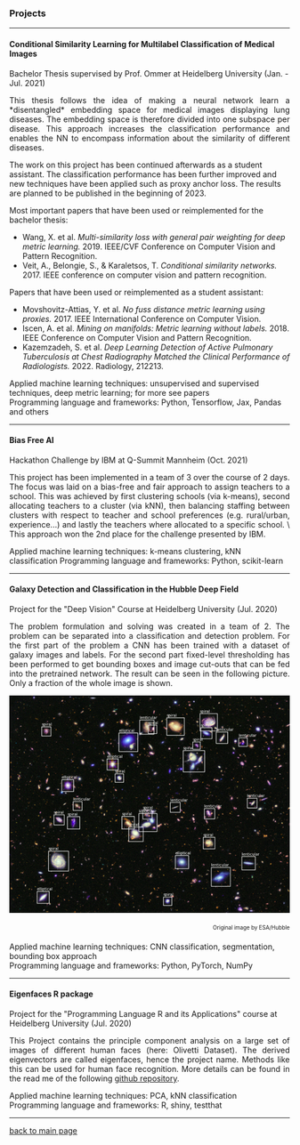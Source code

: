 ### Projects
***
#### Conditional Similarity Learning for Multilabel Classification of Medical Images
Bachelor Thesis supervised by Prof. Ommer at Heidelberg University (Jan. - Jul. 2021)

<p style='text-align: justify;'>
This thesis follows the idea of making a neural network learn a *disentangled* embedding space for medical images 
displaying lung diseases. The embedding space is therefore divided into one subspace per disease. This approach increases
the classification performance and enables the NN to encompass information about the similarity of different diseases.

The work on this project has been continued afterwards as a student assistant. The classification performance has been
further improved and new techniques have been applied such as proxy anchor loss. The results are planned to be 
published in the beginning of 2023.
</p>

Most important papers that have been used or reimplemented for the bachelor thesis:
* Wang, X. et al. *Multi-similarity loss with general pair weighting for deep metric learning.* 2019.
IEEE/CVF Conference on Computer Vision and Pattern Recognition.
* Veit, A., Belongie, S., & Karaletsos, T. *Conditional similarity networks.* 2017.
IEEE conference on computer vision and pattern recognition.

Papers that have been used or reimplemented as a student assistant:
* Movshovitz-Attias, Y. et al. *No fuss distance metric learning using proxies.* 2017.
IEEE International Conference on Computer Vision.
* Iscen, A. et al. *Mining on manifolds: Metric learning without labels.* 2018.
IEEE Conference on Computer Vision and Pattern Recognition.
* Kazemzadeh, S. et al. *Deep Learning Detection of Active Pulmonary Tuberculosis at Chest Radiography Matched the Clinical Performance of Radiologists.* 2022.
 Radiology, 212213.

Applied machine learning techniques: unsupervised and supervised techniques, deep metric learning; for more see papers \
Programming language and frameworks: Python, Tensorflow, Jax, Pandas and others

---

#### Bias Free AI
Hackathon Challenge by IBM at Q-Summit Mannheim (Oct. 2021)

<p style='text-align: justify;'>
This project has been implemented in a team of 3 over the course of 2 days. The focus was laid on a bias-free and fair
approach to assign teachers to a school. This was achieved by first clustering schools (via k-means), second allocating
teachers to a cluster (via kNN), then balancing staffing between clusters with respect to teacher and school preferences
(e.g. rural/urban, experience...) and lastly the teachers where allocated to a specific school. \
This approach won the 2nd place for the challenge presented by IBM.
</p>

Applied machine learning techniques: k-means clustering, kNN classification
Programming language and frameworks: Python, scikit-learn

---

#### Galaxy Detection and Classification in the Hubble Deep Field
Project for the "Deep Vision" Course at Heidelberg University (Jul. 2020)

<p style='text-align: justify;'>
The problem formulation and solving was created in a team of 2. The problem can be separated into a classification and
detection problem. For the first part of the problem a CNN has been trained with a dataset of galaxy images and labels.
For the second part fixed-level thresholding has been performed to get bounding boxes and image cut-outs that can be fed
into the pretrained network. The result can be seen in the following picture. Only a fraction of the whole image is shown.
</p>

![Hubble deep field classfication, original image by ESA/Hubble](./files/hubble_deep_field_classified_cutout.png)
<p style='text-align: right;'><sub><sup>Original image by ESA/Hubble</sup></sub></p>

Applied machine learning techniques: CNN classification, segmentation, bounding box approach \
Programming language and frameworks: Python, PyTorch, NumPy

---

#### Eigenfaces R package
Project for the "Programming Language R and its Applications" course at Heidelberg University (Jul. 2020)

<p style='text-align: justify;'>
This Project contains the principle component analysis on a large set of images of different human faces (here: Olivetti Dataset).
The derived eigenvectors are called eigenfaces, hence the project name. Methods like this can be used for human face recognition.
More details can be found in the read me of the following
<a href="https://github.com/Osburg/eigenfaces" ><span class="uk-icon link-text" uk-icon="icon: github-alt; ratio: 1"></span><span class="link-text"> github repository</span></a>.
</p>

Applied machine learning techniques: PCA, kNN classification \
Programming language and frameworks: R, shiny, testthat

---

<a href="https://mafi2.github.io/" ><span class="uk-icon link-text" uk-icon="icon: chevron-left; ratio: 1"></span><span class="link-text">back to main page</span></a>